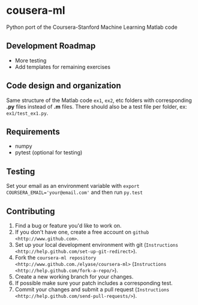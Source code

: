 # cousera-ml

Python port of the Coursera-Stanford Machine Learning Matlab code

## Development Roadmap

* More testing
* Add templates for remaining exercises

## Code design and organization

Same structure of the Matlab code `ex1`, `ex2`, etc folders with corresponding **.py** files instead of **.m** files. There should also be a test file per folder, ex: `ex1/test_ex1.py`.

## Requirements

* numpy
* pytest (optional for testing)

## Testing

Set your email as an environment variable with `export COURSERA_EMAIL='your@email.com'` and then run `py.test`

## Contributing

1. Find a bug or feature you'd like to work on.
2. If you don't have one, create a free account on `github <http://www.github.com>`.
3. Set up your local development environment with git (`Instructions <http://help.github.com/set-up-git-redirect>`).
4. Fork the `coursera-ml repository <http://www.github.com./elyase/coursera-ml>` (`Instructions <http://help.github.com/fork-a-repo/>`).
5. Create a new working branch for your changes.
6. If possible make sure your patch includes a corresponding test.
7. Commit your changes and submit a pull request (`Instructions <http://help.github.com/send-pull-requests/>`).


